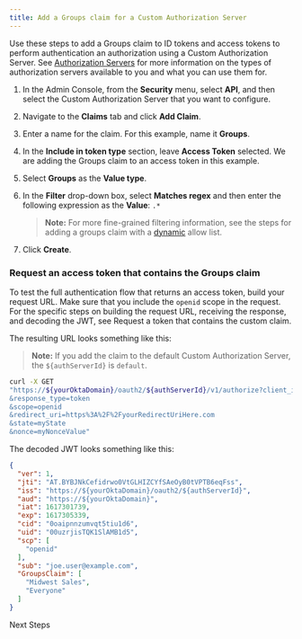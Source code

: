 ```yaml
---
title: Add a Groups claim for a Custom Authorization Server
---
```


Use these steps to add a Groups claim to ID tokens and access tokens to perform authentication an authorization using a Custom Authorization Server. See [Authorization Servers](/docs/guides/customize-authz-server/overview/) for more information on the types of authorization servers available to you and what you can use them for.

1. In the Admin Console, from the **Security** menu, select **API**, and then select the Custom Authorization Server that you want to configure.
2. Navigate to the **Claims** tab and click **Add Claim**.
3. Enter a name for the claim. For this example, name it **Groups**.
4. In the **Include in token type** section, leave **Access Token** selected. We are adding the Groups claim to an access token in this example.
5. Select **Groups** as the **Value type**.
6. In the **Filter** drop-down box, select **Matches regex** and then enter the following expression as the **Value**: `.*`

    > **Note:** For more fine-grained filtering information, see the steps for adding a groups claim with a [dynamic](/docs/guides/customize-tokens-dynamic/add-groups-claim-dynamic/) allow list.

7. Click **Create**.

### Request an access token that contains the Groups claim

To test the full authentication flow that returns an access token, build your request URL. Make sure that you include the `openid` scope in the request. For the specific steps on building the request URL, receiving the response, and decoding the JWT, see <GuideLink link="../request-token-claim">Request a token that contains the custom claim</GuideLink>.

The resulting URL looks something like this:

> **Note:** If you add the claim to the default Custom Authorization Server, the `${authServerId}` is `default`.

```bash
curl -X GET
"https://${yourOktaDomain}/oauth2/${authServerId}/v1/authorize?client_id=examplefa39J4jXdcCwWA
&response_type=token
&scope=openid
&redirect_uri=https%3A%2F%2FyourRedirectUriHere.com
&state=myState
&nonce=myNonceValue"
```

The decoded JWT looks something like this:

```json
{
  "ver": 1,
  "jti": "AT.BYBJNkCefidrwo0VtGLHIZCYfSAeOyB0tVPTB6eqFss",
  "iss": "https://${yourOktaDomain}/oauth2/${authServerId}",
  "aud": "https://${yourOktaDomain}",
  "iat": 1617301739,
  "exp": 1617305339,
  "cid": "0oaipnnzumvqt5tiu1d6",
  "uid": "00uzrjisTQK1SlAMB1d5",
  "scp": [
    "openid"
  ],
  "sub": "joe.user@example.com",
  "GroupsClaim": [
    "Midwest Sales",
    "Everyone"
  ]
}
```

<NextSectionLink>Next Steps</NextSectionLink>
